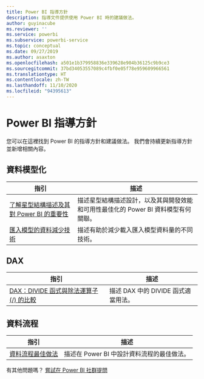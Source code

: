 ```yaml
---
title: Power BI 指導方針
description: 指導文件提供使用 Power BI 時的建議做法。
author: guyinacube
ms.reviewer: ''
ms.service: powerbi
ms.subservice: powerbi-service
ms.topic: conceptual
ms.date: 09/27/2019
ms.author: asaxton
ms.openlocfilehash: a501e1b379958836e339628e904b36125c9b9ce3
ms.sourcegitcommit: 37bd34053557089c4fbf0e05f78e959609966561
ms.translationtype: HT
ms.contentlocale: zh-TW
ms.lasthandoff: 11/10/2020
ms.locfileid: "94395613"
---
```

# <a name="guidance-for-power-bi"></a>Power BI 指導方針

您可以在這裡找到 Power BI 的指導方針和建議做法。 我們會持續更新指導方針並新增相關內容。

## <a name="data-modeling"></a>資料模型化

| 指引 | 描述 |
| --- | --- |
| [了解星型結構描述及其對 Power BI 的重要性](star-schema.md) | 描述星型結構描述設計，以及其與開發效能和可用性最佳化的 Power BI 資料模型有何關聯。 |
| [匯入模型的資料減少技術](import-modeling-data-reduction.md) | 描述有助於減少載入匯入模型資料量的不同技術。 |

## <a name="dax"></a>DAX

| 指引 | 描述 |
| --- | --- |
| [DAX：DIVIDE 函式與除法運算子 (/) 的比較](dax-divide-function-operator.md) | 描述 DAX 中的 DIVIDE 函式適當用法。 |

## <a name="dataflows"></a>資料流程

| 指引 | 描述 |
| --- | --- |
| [資料流程最佳做法](../transform-model/dataflows/dataflows-introduction-self-service.md) | 描述在 Power BI 中設計資料流程的最佳做法。 |

有其他問題嗎？ [嘗試在 Power BI 社群提問](https://community.powerbi.com/)